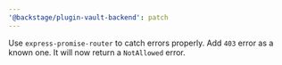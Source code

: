 ```yaml
---
'@backstage/plugin-vault-backend': patch
---
```


Use `express-promise-router` to catch errors properly.
Add `403` error as a known one. It will now return a `NotAllowed` error.

